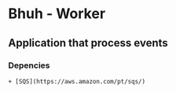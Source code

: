 # Bhuh - Worker

## Application that process events


### Depencies
    + [SQS](https://aws.amazon.com/pt/sqs/) 


